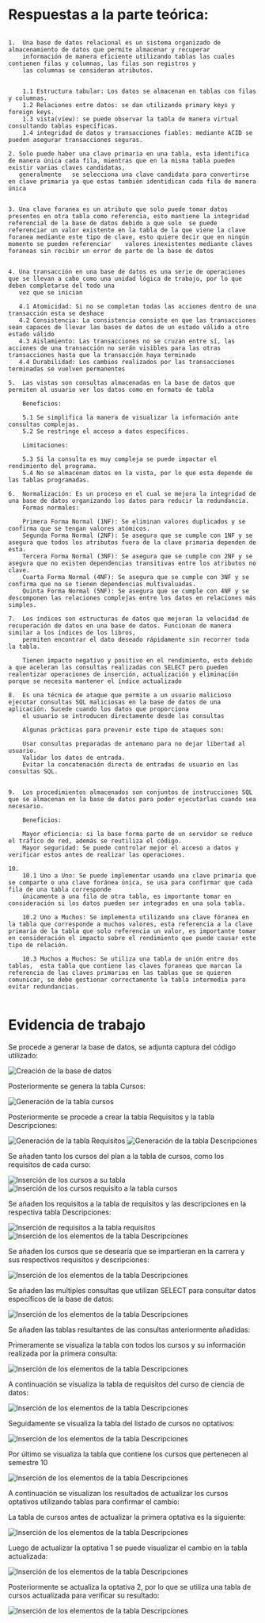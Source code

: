 # Respuestas a la parte teórica:


```

1.	Una base de datos relacional es un sistema organizado de almacenamiento de datos que permite almacenar y recuperar   
    información de manera eficiente utilizando tablas las cuales contienen filas y columnas, las filas son registros y   
    las columnas se consideran atributos.


    1.1 Estructura tabular: Los datos se almacenan en tablas con filas y columnas.     
    1.2 Relaciones entre datos: se dan utilizando primary keys y foreign keys.  
    1.3 vista(view): se puede observar la tabla de manera virtual consultando tablas específicas.
    1.4 integridad de datos y transacciones fiables: mediante ACID se pueden asegurar transacciones seguras.

2. Solo puede haber una clave primaria en una tabla, esta identifica de manera única cada fila, mientras que en la misma tabla pueden existir varias claves candidatas,    
   generalmente   se selecciona una clave candidata para convertirse en clave primaria ya que estas también identidican cada fila de manera única   
   

3. Una clave foranea es un atributo que solo puede tomar datos presentes en otra tabla como referencia, esto mantiene la integridad referencial de la base de datos debido a que solo  se puede referenciar un valor existente en la tabla de la que viene la clave foranea mediante este tipo de clave, esto quiere decir que en ningún momento se pueden referenciar    valores inexistentes mediante claves foraneas sin recibir un error de parte de la base de datos   


4. Una transacción en una base de datos es una serie de operaciones que se llevan a cabo como una unidad lógica de trabajo, por lo que deben completarse del todo una    
   vez que se inician	  

   4.1 Atomicidad: Si no se completan todas las acciones dentro de una transacción esta se deshace   
   4.2 Consistencia: La consistencia consiste en que las transacciones sean capaces de llevar las bases de datos de un estado válido a otro estado válido    
   4.3 Aislamiento: Las transacciones no se cruzan entre sí, las acciones de una transacción no serán visibles para las otras transacciones hasta que la transacción haya terminado  
   4.4 Durabilidad: Los cambios realizados por las transacciones terminadas se vuelven permanentes    
		  
5.	Las vistas son consultas almacenadas en la base de datos que permiten al usuario ver los datos como en formato de tabla   

    Beneficios:   

    5.1 Se simplifica la manera de visualizar la información ante consultas complejas.   
    5.2 Se restringe el acceso a datos específicos.   
    
    Limitaciones:

    5.3 Si la consulta es muy compleja se puede impactar el rendimiento del programa.   
    5.4 No se almacenan datos en la vista, por lo que esta depende de las tablas programadas.   

6.  Normalización: Es un proceso en el cual se mejora la integridad de una base de datos organizando los datos para reducir la redundancia.   
    Formas normales:

    Primera Forma Normal (1NF): Se eliminan valores duplicados y se confirma que se tengan valores atómicos.
    Segunda Forma Normal (2NF): Se asegura que se cumple con 1NF y se asegura que todos los atributos fuera de la clave primaria dependen de esta.
    Tercera Forma Normal (3NF): Se asegura que se cumple con 2NF y se asegura que no existen dependencias transitivas entre los atributos no clave.
    Cuarta Forma Normal (4NF): Se asegura que se cumple con 3NF y se confirma que no se tienen dependencias multivaluadas.
    Quinta Forma Normal (5NF): Se asegura que se cumple con 4NF y se descomponen las relaciones complejas entre los datos en relaciones más simples.		 

7.	Los índices son estructuras de datos que mejoran la velocidad de recuperación de datos en una base de datos. Funcionan de manera similar a los índices de los libros, 
    permiten encontrar el dato deseado rápidamente sin recorrer toda la tabla.   

    Tienen impacto negativo y positivo en el rendimiento, esto debido a que aceleran las consultas realizadas con SELECT pero pueden realentizar operaciones de inserción, actualización y eliminación porque se necesita mantener el índice actualizado

8.	Es una técnica de ataque que permite a un usuario malicioso ejecutar consultas SQL maliciosas en la base de datos de una aplicación. Sucede cuando los datos que proporciona 
    el usuario se introducen directamente desde las consultas
    
    Algunas prácticas para prevenir este tipo de ataques son:

    Usar consultas preparadas de antemano para no dejar libertad al usuario.
    Validar los datos de entrada.
    Evitar la concatenación directa de entradas de usuario en las consultas SQL.
 

9.  Los procedimientos almacenados son conjuntos de instrucciones SQL que se almacenan en la base de datos para poder ejecutarlas cuando sea necesario.
    
    Beneficios:

    Mayor eficiencia: si la base forma parte de un servidor se reduce el tráfico de red, además se reutiliza el código.
    Mayor seguridad: Se puede controlar mejor el acceso a datos y verificar estos antes de realizar las operaciones.

10.	
    10.1 Uno a Uno: Se puede implementar usando una clave primaria que se comparte o una clave foránea única, se usa para confirmar que cada fila de una tabla corresponde 
    únicamente a una fila de otra tabla, es importante tomar en consideración si los datos pueden ser integrados en una sola tabla.

    10.2 Uno a Muchos: Se implementa utilizando una clave fóranea en la tabla que corresponde a muchos valores, esta referencia a la clave primaria de la tabla que solo referencia un valor, es importante tomar en consideración el impacto sobre el rendimiento que puede causar este tipo de relación.

    10.3 Muchos a Muchos: Se utiliza una tabla de unión entre dos tablas,  esta tabla que contiene las claves foraneas que marcan la referencia de las claves primarias en las tablas que se quieren comunicar, se debe gestionar correctamente la tabla intermedia para evitar redundancias.


```
# Evidencia de trabajo


Se procede a generar la base de datos, se adjunta captura del código utilizado: 

![Creación de la base de datos](https://github.com/Gabriel2000X/ie0217/blob/main/Tareas/Tarea6/Captura1.PNG)

Posteriormente se genera la tabla Cursos:

![Generación de la tabla cursos](https://github.com/Gabriel2000X/ie0217/blob/main/Tareas/Tarea6/Captura2.PNG)

Posteriormente se procede a crear la tabla Requisitos y la tabla Descripciones:

![Generación de la tabla Requisitos](https://github.com/Gabriel2000X/ie0217/blob/main/Tareas/Tarea6/Captura3.PNG)
![Generación de la tabla Descripciones](https://github.com/Gabriel2000X/ie0217/blob/main/Tareas/Tarea6/Captura4.PNG)

Se añaden tanto los cursos del plan a la tabla de cursos, como los requisitos de cada curso:

![Inserción de los cursos a su tabla](https://github.com/Gabriel2000X/ie0217/blob/main/Tareas/Tarea6/Captura5.PNG)
![Inserción de los cursos requisito a la tabla cursos](https://github.com/Gabriel2000X/ie0217/blob/main/Tareas/Tarea6/Captura6.PNG)

Se añaden los requisitos a la tabla de requisitos y las descripciones en la respectiva tabla Descripciones:


![Inserción de requisitos a la tabla requisitos](https://github.com/Gabriel2000X/ie0217/blob/main/Tareas/Tarea6/Captura7.PNG)
![Inserción de los elementos de la tabla Descripciones](https://github.com/Gabriel2000X/ie0217/blob/main/Tareas/Tarea6/Captura8.PNG)

Se añaden los cursos que se desearía que se impartieran en la carrera y sus respectivos requisitos y descripciones:

![Inserción de los elementos de la tabla Descripciones](https://github.com/Gabriel2000X/ie0217/blob/main/Tareas/Tarea6/Captura9.PNG)


Se añaden las multiples consultas que utilizan SELECT para consultar datos específicos de la base de datos:

![Inserción de los elementos de la tabla Descripciones](https://github.com/Gabriel2000X/ie0217/blob/main/Tareas/Tarea6/Captura10.PNG)


Se añaden las tablas resultantes de las consultas anteriormente añadidas:

Primeramente se visualiza la tabla con todos los cursos y su información realizada por la primera consulta:

![Inserción de los elementos de la tabla Descripciones](https://github.com/Gabriel2000X/ie0217/blob/main/Tareas/Tarea6/Captura1_Cons.PNG)

A continuación se visualiza la tabla de requisitos del curso de ciencia de datos:
 
 ![Inserción de los elementos de la tabla Descripciones](https://github.com/Gabriel2000X/ie0217/blob/main/Tareas/Tarea6/Captura2_Cons.PNG)

Seguidamente se visualiza la tabla del listado de cursos no optativos:

![Inserción de los elementos de la tabla Descripciones](https://github.com/Gabriel2000X/ie0217/blob/main/Tareas/Tarea6/Captura3_Cons.PNG)

Por último se visualiza la tabla que contiene los cursos que pertenecen al semestre 10 

![Inserción de los elementos de la tabla Descripciones](https://github.com/Gabriel2000X/ie0217/blob/main/Tareas/Tarea6/Captura4_Cons.PNG)

A continuación se visualizan los resultados de actualizar los cursos optativos utilizando tablas para confirmar el cambio:

La tabla de cursos antes de actualizar la primera optativa es la siguiente:

![Inserción de los elementos de la tabla Descripciones](https://github.com/Gabriel2000X/ie0217/blob/main/Tareas/Tarea6/Captura11.PNG)

Luego de actualizar la optativa 1 se puede visualizar el cambio en la tabla actualizada:

![Inserción de los elementos de la tabla Descripciones](https://github.com/Gabriel2000X/ie0217/blob/main/Tareas/Tarea6/Captura12.PNG)

Posteriormente se actualiza la optativa 2, por lo que se utiliza una tabla de cursos actualizada para verificar su resultado:

![Inserción de los elementos de la tabla Descripciones](https://github.com/Gabriel2000X/ie0217/blob/main/Tareas/Tarea6/Captura13.PNG)
